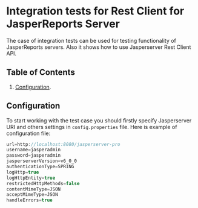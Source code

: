 Integration tests for Rest Client for JasperReports Server
===========================================================

The case of integration tests can be used for testing functionality of JasperReports servers. Also it shows how to use Jasperserver Rest Client API.

Table of Contents
------------------
1. [Configuration](#configuration).

Configuration
-------------
To start working with the test case you should firstly specify Jasperserver URI and others settings in `config.properties` file. Here is example of configuration file:
```java
url=http://localhost:8080/jasperserver-pro
username=jasperadmin
password=jasperadmin
jasperserverVersion=v6_0_0
authenticationType=SPRING
logHttp=true
logHttpEntity=true
restrictedHttpMethods=false
contentMimeType=JSON
acceptMimeType=JSON
handleErrors=true
```
